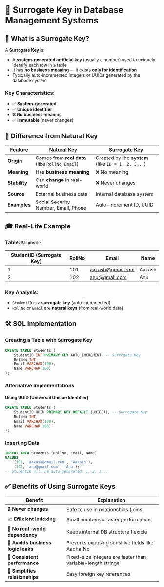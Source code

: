 # 🔑 Surrogate Key in Database Management Systems

## 🔑 What is a **Surrogate Key**?

A **Surrogate Key** is:
- A **system-generated artificial key** (usually a number) used to uniquely identify each row in a table
- It has **no business meaning** — it exists **only for identification**
- Typically auto-incremented integers or UUIDs generated by the database system

### Key Characteristics:
- ✅ **System-generated**
- ✅ **Unique identifier**
- ❌ **No business meaning**
- ✅ **Immutable** (never changes)

## 🔁 Difference from Natural Key

| Feature | **Natural Key** | **Surrogate Key** |
|---------|-----------------|-------------------|
| **Origin** | Comes from **real data** (like `RollNo`, `Email`) | Created by the **system** (like `ID = 1, 2, 3...`) |
| **Meaning** | Has **business meaning** | ❌ No meaning |
| **Stability** | Can **change** in real-world | ❌ Never changes |
| **Source** | External business data | Internal database system |
| **Examples** | Social Security Number, Email, Phone | Auto-increment ID, UUID |

## 🎓 Real-Life Example

### Table: `Students`

| **StudentID** (Surrogate Key) | RollNo | Email | Name |
|-------------------------------|--------|-------|------|
| 1 | 101 | aakash@gmail.com | Aakash |
| 2 | 102 | anu@gmail.com | Anu |

### Key Analysis:
- `StudentID` is a **surrogate key** (auto-incremented)
- `RollNo` or `Email` are **natural keys** (from real-world data)

## 🛠️ SQL Implementation

### Creating a Table with Surrogate Key

```sql
CREATE TABLE Students (
    StudentID INT PRIMARY KEY AUTO_INCREMENT, -- Surrogate Key
    RollNo INT,
    Email VARCHAR(100),
    Name VARCHAR(100)
);
```

### Alternative Implementations

#### Using UUID (Universal Unique Identifier)
```sql
CREATE TABLE Students (
    StudentID UUID PRIMARY KEY DEFAULT (UUID()), -- Surrogate Key
    RollNo INT,
    Email VARCHAR(100),
    Name VARCHAR(100)
);
```

### Inserting Data
```sql
INSERT INTO Students (RollNo, Email, Name) 
VALUES 
    (101, 'aakash@gmail.com', 'Aakash'),
    (102, 'anu@gmail.com', 'Anu');
-- StudentID will be auto-generated: 1, 2, 3...
```

## ✅ Benefits of Using Surrogate Keys

| Benefit | Explanation |
|---------|-------------|
| 🔒 **Never changes** | Safe to use in relationships (joins) |
| 📈 **Efficient indexing** | Small numbers = faster performance |
| 🔗 **No real-world dependency** | Keeps internal DB structure flexible |
| 🧼 **Avoids business logic leaks** | Prevents exposing sensitive fields like AadharNo |
| 🚀 **Consistent performance** | Fixed-size integers are faster than variable-length strings |
| 🔄 **Simplifies relationships** | Easy foreign key references |
